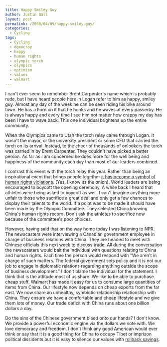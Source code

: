 ```yaml
---
title: Happy Smiley Guy
author: Justin Ball
layout: post
permalink: /2008/04/09/happy-smiley-guy/
categories:
  - Cycling
tags:
  - Cycling
  - democray
  - happy
  - human rights
  - olympic torch
  - olympics
  - optimism
  - values
  - walmart
---
```


I can't ever seem to remember Brent Carpenter's name which is probably rude, but I have heard people here in Logan refer to him as happy, smiley guy. Almost any day of the week he can be seen riding his bike around town. He has a horn on it that he honks and he waves at every passerby. He is always happy and every time I see him not matter how crappy my day has been I have to wave back. This one individual brightens up the entire community.

When the Olympics came to Utah the torch relay came through Logan. It wasn't the mayor, or the university president or some CEO that carried the torch on its arrival. Instead, to the cheer of thousands of onlookers the torch was carried in by Brent Carpenter. They couldn't have picked a better person. As far as I am concerned he does more for the well being and happiness of the community each day than most of our leaders combined.

I contrast this event with the torch relay this year. Rather than being an inspirational event that brings people together [it has become a symbol of human rights violations][1]. (Yes, I know its the onion). World leaders are being encouraged to boycott the opening ceremony. A while back I heard that athletes were being asked to boycott as well. I can't imagine anything more unfair to those who sacrifice a great deal and only get a few chances to display their talents to the world. If a point was to be made it should have been made by the Olympic Committee. They selected China knowing China's human rights record. Don't ask the athletes to sacrifice now because of the committee's poor choices.

 [1]: http://www.theonion.com/content/news_briefs/olympic_torch_used_to

However, having said that on the way home today I was listening to NPR. The newscasters were interviewing a Canadian government employee in charge of business relations with China. They are headed to meet with Chinese officials this next week to discuss trade. All during the conversation the newscasters would bait the individual with questions relating to China and human rights. Each time the person would respond with "We aren't in charge of such matters. The federal government sets policy and it is not our job to engage in diplomatic relations regarding anything outside the scope of business development." I don't blame the individual for the statement. I think that is the attitude most of us share. We like to be able to purchase cheap stuff. Walmart has made it easy for us to consume large quantities of items from China. Our lifestyle now depends on cheap exports from the far east. We now share an unhealthy, symbiotic relationship relationship with China. They ensure we have a comfortable and cheap lifestyle and we give them lots of money. Our trade deficit with China runs about one billion dollars a day.

Do the sins of the Chinese government bleed onto our hands? I don't know. We provide a powerful economic engine via the dollars we vote with. We love democracy and freedom. I don't think any good American would ever think or say that it is a good thing for China to occupy Tibet or imprison political dissidents but it is easy to silence our values with [rollback savings][2].

 [2]: http://www.walmart.com/catalog/catalog.gsp?cat=130306